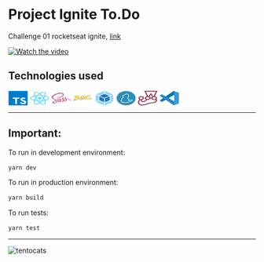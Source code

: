 # Project Ignite To.Do

Challenge 01 rocketseat ignite, [link](https://www.notion.so/Desafio-01-Conceitos-do-React-51e4099a6e2f4d4bae94f9fe75bb769d)

[![Watch the video](https://cdn.loom.com/sessions/thumbnails/95e802e65d0e49dab42ea833e02381e5-with-play.gif)](https://www.loom.com/share/95e802e65d0e49dab42ea833e02381e5)

## Technologies used
<div style="display:inline-block">
<img align="center" alt="React" height="30" width="40" src="https://raw.githubusercontent.com/devicons/devicon/master/icons/typescript/typescript-original.svg">
<img align="center" alt="React" height="30" width="40" src="https://raw.githubusercontent.com/devicons/devicon/master/icons/react/react-original.svg">
<img align="center" alt="SASS" height="30" width="40" src="https://raw.githubusercontent.com/devicons/devicon/master/icons/sass/sass-original.svg">
<img align="center" alt="Babel" height="30" width="40" src="https://raw.githubusercontent.com/devicons/devicon/master/icons/babel/babel-original.svg">
<img align="center" alt="Webpack" height="30" width="40" src="https://raw.githubusercontent.com/devicons/devicon/master/icons/webpack/webpack-original.svg">
<img align="center" alt="Yarn" height="30" width="40" src="https://raw.githubusercontent.com/devicons/devicon/master/icons/yarn/yarn-original.svg">
<img align="center" alt="Jest" height="30" width="40" src="https://raw.githubusercontent.com/devicons/devicon/master/icons/jest/jest-plain.svg">
<img align="center" alt="Vscode" height="30" width="40" src="https://raw.githubusercontent.com/devicons/devicon/master/icons/vscode/vscode-original.svg">
</div>

---

## Important:

To run in development environment:
```zsh
yarn dev
```

To run in production environment:
```zsh
yarn build
```

To run tests:
```zsh
yarn test
```

---

![tentocats](https://octodex.github.com/images/tentocats.jpg)